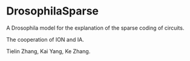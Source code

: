 # DrosophilaSparse

A Drosophila model for the explanation of the sparse coding of circuits. 

The cooperation of ION and IA.

Tielin Zhang, Kai Yang, Ke Zhang.




